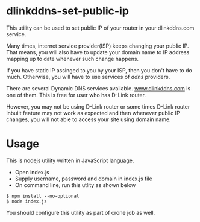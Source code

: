 # dlinkddns-set-public-ip

This utility can be used to set public IP of your router in your dlinkddns.com service.

Many times, internet service provider(ISP) keeps changing your public IP. That means, you will also have to update your domain name to IP address mapping up to date whenever such change happens.

If you have static IP assinged to you by your ISP, then you don't have to do much. Otherwise, you will have to use services of *ddns* providers.

There are several Dynamic DNS services available. www.dlinkddns.com is one of them. This is free for user who has D-Link router.

However, you may not be using D-Link router or some times D-Link router inbuilt feature may not work as expected and then whenever public IP changes, you will not able to access your site using domain name.

# Usage

This is nodejs utility written in JavaScript language.
* Open index.js
* Supply username, password and domain in index.js file 
* On command line, run this utlity as shown below

```
$ npm install --no-optional
$ node index.js
```

You should configure this utility as part of crone job as well.


